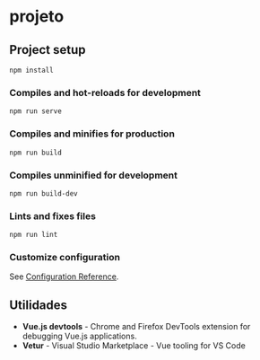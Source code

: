 # projeto

## Project setup
```
npm install
```

### Compiles and hot-reloads for development
```
npm run serve
```

### Compiles and minifies for production
```
npm run build
```

### Compiles unminified for development
```
npm run build-dev
```

### Lints and fixes files
```
npm run lint
```

### Customize configuration
See [Configuration Reference](https://cli.vuejs.org/config/).

## Utilidades

- **Vue.js devtools** - Chrome and Firefox DevTools extension for debugging Vue.js applications.
- **Vetur** - Visual Studio Marketplace - Vue tooling for VS Code
